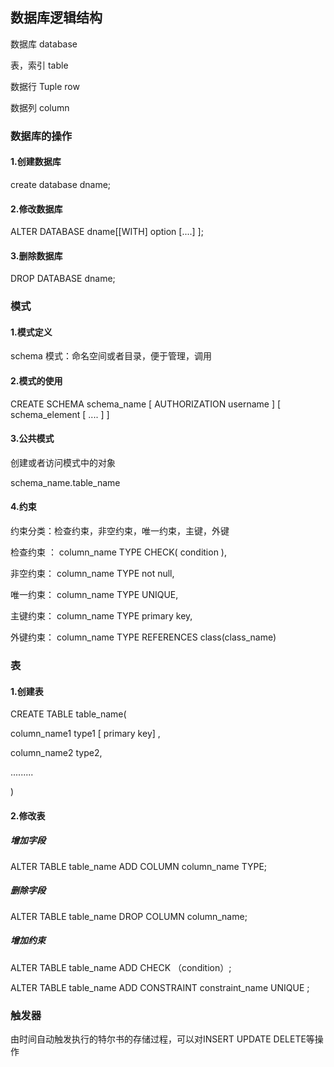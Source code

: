 ## 数据库逻辑结构

数据库 database

表，索引   table

数据行   Tuple   row

数据列 column

### 数据库的操作

#### 1.创建数据库

create database dname;

#### 2.修改数据库

ALTER DATABASE dname[[WITH] option [....] ];

#### 3.删除数据库

DROP DATABASE dname;



### 模式

#### 1.模式定义

schema 模式：命名空间或者目录，便于管理，调用

#### 2.模式的使用

CREATE SCHEMA schema_name [ AUTHORIZATION username ] [ schema_element [ .... ] ]

#### 3.公共模式

创建或者访问模式中的对象 

schema_name.table_name

#### 4.约束

约束分类：检查约束，非空约束，唯一约束，主键，外键

检查约束 ： column_name TYPE CHECK( condition ),

非空约束： column_name TYPE not null,

唯一约束： column_name TYPE UNIQUE,

主键约束： column_name TYPE primary key,

外键约束： column_name TYPE REFERENCES class(class_name)

### 表

#### 1.创建表

CREATE TABLE table_name(

column_name1 type1 [ primary key] ,

column_name2 type2,

.........

)

#### 2.修改表

##### 增加字段

ALTER TABLE table_name ADD COLUMN column_name TYPE;

##### 删除字段

ALTER TABLE table_name DROP COLUMN column_name;

##### 增加约束

ALTER TABLE table_name ADD CHECK （condition）;

ALTER TABLE table_name ADD CONSTRAINT constraint_name UNIQUE ;



### 触发器

由时间自动触发执行的特尔书的存储过程，可以对INSERT UPDATE DELETE等操作

